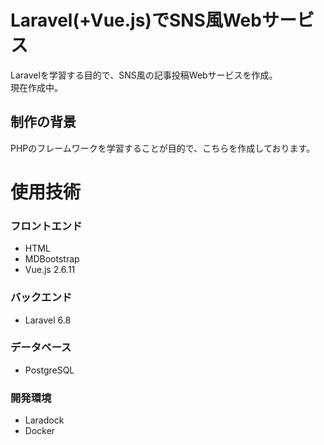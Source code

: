 # Laravel(+Vue.js)でSNS風Webサービス

Laravelを学習する目的で、SNS風の記事投稿Webサービスを作成。  
現在作成中。  

## 制作の背景
PHPのフレームワークを学習することが目的で、こちらを作成しております。  

# 使用技術
### フロントエンド
- HTML
- MDBootstrap
- Vue.js 2.6.11
### バックエンド
- Laravel 6.8
### データベース
- PostgreSQL
### 開発環境
- Laradock
- Docker